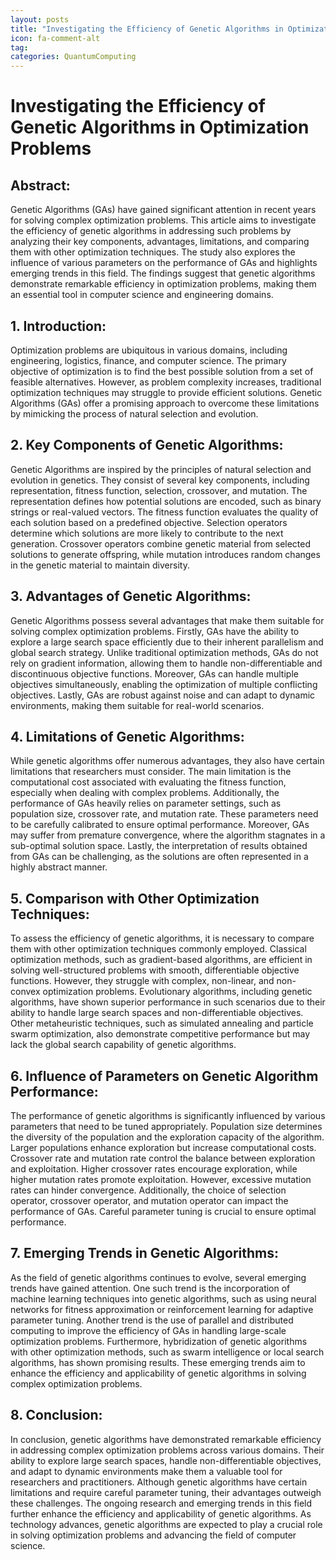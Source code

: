 ```yaml
---
layout: posts
title: "Investigating the Efficiency of Genetic Algorithms in Optimization Problems"
icon: fa-comment-alt
tag:      
categories: QuantumComputing
---
```



# Investigating the Efficiency of Genetic Algorithms in Optimization Problems

## Abstract:
Genetic Algorithms (GAs) have gained significant attention in recent years for solving complex optimization problems. This article aims to investigate the efficiency of genetic algorithms in addressing such problems by analyzing their key components, advantages, limitations, and comparing them with other optimization techniques. The study also explores the influence of various parameters on the performance of GAs and highlights emerging trends in this field. The findings suggest that genetic algorithms demonstrate remarkable efficiency in optimization problems, making them an essential tool in computer science and engineering domains.

## 1. Introduction:
Optimization problems are ubiquitous in various domains, including engineering, logistics, finance, and computer science. The primary objective of optimization is to find the best possible solution from a set of feasible alternatives. However, as problem complexity increases, traditional optimization techniques may struggle to provide efficient solutions. Genetic Algorithms (GAs) offer a promising approach to overcome these limitations by mimicking the process of natural selection and evolution.

## 2. Key Components of Genetic Algorithms:
Genetic Algorithms are inspired by the principles of natural selection and evolution in genetics. They consist of several key components, including representation, fitness function, selection, crossover, and mutation. The representation defines how potential solutions are encoded, such as binary strings or real-valued vectors. The fitness function evaluates the quality of each solution based on a predefined objective. Selection operators determine which solutions are more likely to contribute to the next generation. Crossover operators combine genetic material from selected solutions to generate offspring, while mutation introduces random changes in the genetic material to maintain diversity.

## 3. Advantages of Genetic Algorithms:
Genetic Algorithms possess several advantages that make them suitable for solving complex optimization problems. Firstly, GAs have the ability to explore a large search space efficiently due to their inherent parallelism and global search strategy. Unlike traditional optimization methods, GAs do not rely on gradient information, allowing them to handle non-differentiable and discontinuous objective functions. Moreover, GAs can handle multiple objectives simultaneously, enabling the optimization of multiple conflicting objectives. Lastly, GAs are robust against noise and can adapt to dynamic environments, making them suitable for real-world scenarios.

## 4. Limitations of Genetic Algorithms:
While genetic algorithms offer numerous advantages, they also have certain limitations that researchers must consider. The main limitation is the computational cost associated with evaluating the fitness function, especially when dealing with complex problems. Additionally, the performance of GAs heavily relies on parameter settings, such as population size, crossover rate, and mutation rate. These parameters need to be carefully calibrated to ensure optimal performance. Moreover, GAs may suffer from premature convergence, where the algorithm stagnates in a sub-optimal solution space. Lastly, the interpretation of results obtained from GAs can be challenging, as the solutions are often represented in a highly abstract manner.

## 5. Comparison with Other Optimization Techniques:
To assess the efficiency of genetic algorithms, it is necessary to compare them with other optimization techniques commonly employed. Classical optimization methods, such as gradient-based algorithms, are efficient in solving well-structured problems with smooth, differentiable objective functions. However, they struggle with complex, non-linear, and non-convex optimization problems. Evolutionary algorithms, including genetic algorithms, have shown superior performance in such scenarios due to their ability to handle large search spaces and non-differentiable objectives. Other metaheuristic techniques, such as simulated annealing and particle swarm optimization, also demonstrate competitive performance but may lack the global search capability of genetic algorithms.

## 6. Influence of Parameters on Genetic Algorithm Performance:
The performance of genetic algorithms is significantly influenced by various parameters that need to be tuned appropriately. Population size determines the diversity of the population and the exploration capacity of the algorithm. Larger populations enhance exploration but increase computational costs. Crossover rate and mutation rate control the balance between exploration and exploitation. Higher crossover rates encourage exploration, while higher mutation rates promote exploitation. However, excessive mutation rates can hinder convergence. Additionally, the choice of selection operator, crossover operator, and mutation operator can impact the performance of GAs. Careful parameter tuning is crucial to ensure optimal performance.

## 7. Emerging Trends in Genetic Algorithms:
As the field of genetic algorithms continues to evolve, several emerging trends have gained attention. One such trend is the incorporation of machine learning techniques into genetic algorithms, such as using neural networks for fitness approximation or reinforcement learning for adaptive parameter tuning. Another trend is the use of parallel and distributed computing to improve the efficiency of GAs in handling large-scale optimization problems. Furthermore, hybridization of genetic algorithms with other optimization methods, such as swarm intelligence or local search algorithms, has shown promising results. These emerging trends aim to enhance the efficiency and applicability of genetic algorithms in solving complex optimization problems.

## 8. Conclusion:
In conclusion, genetic algorithms have demonstrated remarkable efficiency in addressing complex optimization problems across various domains. Their ability to explore large search spaces, handle non-differentiable objectives, and adapt to dynamic environments make them a valuable tool for researchers and practitioners. Although genetic algorithms have certain limitations and require careful parameter tuning, their advantages outweigh these challenges. The ongoing research and emerging trends in this field further enhance the efficiency and applicability of genetic algorithms. As technology advances, genetic algorithms are expected to play a crucial role in solving optimization problems and advancing the field of computer science.